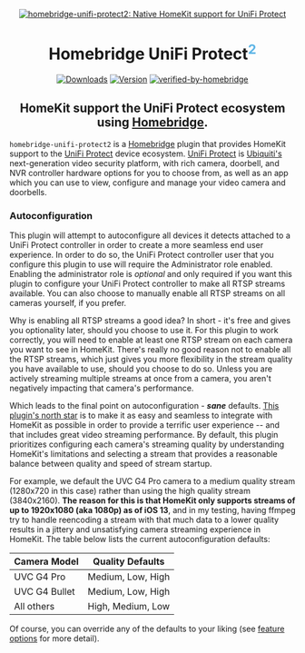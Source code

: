 <SPAN ALIGN="CENTER">

[![homebridge-unifi-protect2: Native HomeKit support for UniFi Protect](https://raw.githubusercontent.com/hjdhjd/homebridge-unifi-protect2/master/homebridge-protect.svg)](https://github.com/hjdhjd/homebridge-unifi-protect2)

# Homebridge UniFi Protect<SUP STYLE="font-size: smaller; color:#5EB5E6;">2</SUP>

[![Downloads](https://img.shields.io/npm/dt/homebridge-unifi-protect2?color=%235EB5E6&style=for-the-badge)](https://www.npmjs.com/package/homebridge-unifi-protect2)
[![Version](https://img.shields.io/npm/v/homebridge-unifi-protect2?color=%235EB5E6&label=UniFi%20Protect%202&logo=apple&logoColor=%235EB5E6&style=for-the-badge)](https://www.npmjs.com/package/homebridge-unifi-protect2)
[![verified-by-homebridge](https://img.shields.io/badge/homebridge-verified-blueviolet?style=for-the-badge)](https://github.com/homebridge/homebridge/wiki/Verified-Plugins)

## HomeKit support the UniFi Protect ecosystem using [Homebridge](https://homebridge.io).
</SPAN>

`homebridge-unifi-protect2` is a [Homebridge](https://homebridge.io) plugin that provides HomeKit support to the [UniFi Protect](https://unifi-network.ui.com/video-security) device ecosystem. [UniFi Protect](https://unifi-network.ui.com/video-security) is [Ubiquiti's](https://www.ui.com) next-generation video security platform, with rich camera, doorbell, and NVR controller hardware options for you to choose from, as well as an app which you can use to view, configure and manage your video camera and doorbells.

### Autoconfiguration
This plugin will attempt to autoconfigure all devices it detects attached to a UniFi Protect controller in order to create a more seamless end user experience. In order to do so, the UniFi Protect controller user that you configure this plugin to use will require the Administrator role enabled. Enabling the administrator role is *optional* and only required if you want this plugin to configure your UniFi Protect controller to make all RTSP streams available. You can also choose to manually enable all RTSP streams on all cameras yourself, if you prefer.

Why is enabling all RTSP streams a good idea? In short - it's free and gives you optionality later, should you choose to use it. For this plugin to work correctly, you will need to enable at least one RTSP stream on each camera you want to see in HomeKit. There's really no good reason not to enable all the RTSP streams, which just gives you more flexibility in the stream quality you have available to use, should you choose to do so. Unless you are actively streaming multiple streams at once from a camera, you aren't negatively impacting that camera's performance.

Which leads to the final point on autoconfiguration - ***sane*** defaults. [This plugin's north star](https://github.com/hjdhjd/homebridge-unifi-protect2#readme) is to make it as easy and seamless to integrate with HomeKit as possible in order to provide a terrific user experience -- and that includes great video streaming performance. By default, this plugin prioritizes configuring each camera's streaming quality by understanding HomeKit's limitations and selecting a stream that provides a reasonable balance between quality and speed of stream startup.

For example, we default the UVC G4 Pro camera to a medium quality stream (1280x720 in this case) rather than using the high quality stream (3840x2160). **The reason for this is that HomeKit only supports streams of up to 1920x1080 (aka 1080p) as of iOS 13**, and in my testing, having ffmpeg try to handle reencoding a stream with that much data to a lower quality results in a jittery and unsatisfying camera streaming experience in HomeKit. The table below lists the current autoconfiguration defaults:

| Camera Model           | Quality Defaults
|------------------------|------------------
| UVC G4 Pro             | Medium, Low, High
| UVC G4 Bullet          | Medium, Low, High
| All others             | High, Medium, Low

Of course, you can override any of the defaults to your liking (see [feature options](https://github.com/hjdhjd/homebridge-unifi-protect2/blob/master/docs/FeatureOptions.md) for more detail).

